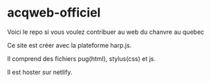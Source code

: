 # acqweb-officiel
Voici le repo si vous voulez contribuer au web du chanvre au quebec

Ce site est créer avec la plateforme harp.js.

Il comprend des fichiers pug(html), stylus(css) et js.

Il est hoster sur netlify.
